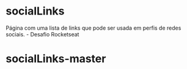 # socialLinks
 Página com uma lista de links que pode ser usada em perfis de redes sociais. - Desafio Rocketseat
# socialLinks-master
